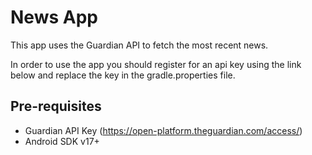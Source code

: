 News App
===================================

This app uses the Guardian API to fetch the most recent news.

In order to use the app you should register for an api key using the link below and replace the key in the gradle.properties file.


Pre-requisites
--------------
- Guardian API Key (https://open-platform.theguardian.com/access/)
- Android SDK v17+



